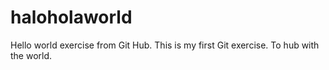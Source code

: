 # haloholaworld
Hello world exercise from Git Hub.
This is my first Git exercise.
To hub with the world.

